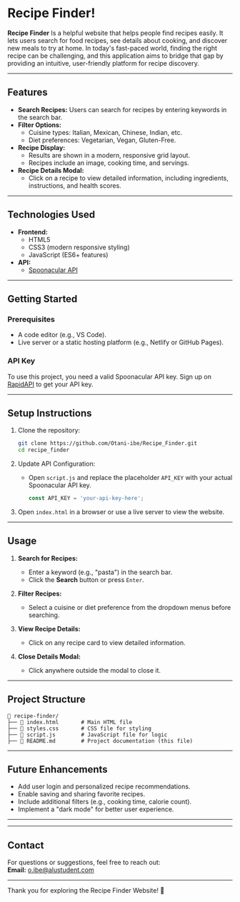 # Recipe Finder!

 **Recipe Finder** Is a helpful website that helps people find recipes easily. It lets users search for food recipes, see details about cooking, and discover new meals to try at home. In today's fast-paced world, finding the right recipe can be challenging, and this application aims to bridge that gap by providing an intuitive, user-friendly platform for recipe discovery. 

---

## Features

- **Search Recipes:** Users can search for recipes by entering keywords in the search bar.
- **Filter Options:**
  - Cuisine types: Italian, Mexican, Chinese, Indian, etc.
  - Diet preferences: Vegetarian, Vegan, Gluten-Free.
- **Recipe Display:**
  - Results are shown in a modern, responsive grid layout.
  - Recipes include an image, cooking time, and servings.
- **Recipe Details Modal:**
  - Click on a recipe to view detailed information, including ingredients, instructions, and health scores.

---

## Technologies Used

- **Frontend:**
  - HTML5
  - CSS3 (modern responsive styling)
  - JavaScript (ES6+ features)
- **API:**
  - [Spoonacular API](https://spoonacular.com/food-api)

---

## Getting Started

### Prerequisites
- A code editor (e.g., VS Code).
- Live server or a static hosting platform (e.g., Netlify or GitHub Pages).

### API Key
To use this project, you need a valid Spoonacular API key. Sign up on [RapidAPI](https://rapidapi.com/) to get your API key.

---

## Setup Instructions

1. Clone the repository:
   ```bash
   git clone https://github.com/Otani-ibe/Recipe_Finder.git
   cd recipe_finder
   ```

2. Update API Configuration:
   - Open `script.js` and replace the placeholder `API_KEY` with your actual Spoonacular API key.
     ```javascript
     const API_KEY = 'your-api-key-here';
     ```

3. Open `index.html` in a browser or use a live server to view the website.

---

## Usage

1. **Search for Recipes:**
   - Enter a keyword (e.g., "pasta") in the search bar.
   - Click the **Search** button or press `Enter`.

2. **Filter Recipes:**
   - Select a cuisine or diet preference from the dropdown menus before searching.

3. **View Recipe Details:**
   - Click on any recipe card to view detailed information.

4. **Close Details Modal:**
   - Click anywhere outside the modal to close it.

---

## Project Structure

```plaintext
📁 recipe-finder/
├── 📄 index.html       # Main HTML file
├── 📄 styles.css       # CSS file for styling
├── 📄 script.js        # JavaScript file for logic
├── 📄 README.md        # Project documentation (this file)
```

---

## Future Enhancements

- Add user login and personalized recipe recommendations.
- Enable saving and sharing favorite recipes.
- Include additional filters (e.g., cooking time, calorie count).
- Implement a "dark mode" for better user experience.

---

---

## Contact

For questions or suggestions, feel free to reach out:  
**Email:** o.ibe@alustudent.com  


--- 

Thank you for exploring the Recipe Finder Website! 🌟